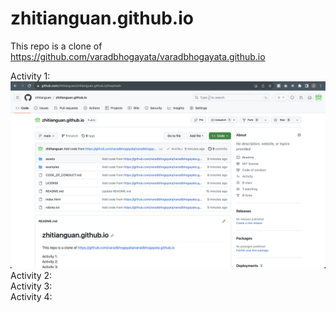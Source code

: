 # zhitianguan.github.io

This repo is a clone of
https://github.com/varadbhogayata/varadbhogayata.github.io

Activity 1: <br/>
![Activity 1 Screenshot](screenshots/Activity1_screenshot.png)
Activity 2: <br/>
Activity 3: <br/>
Activity 4: <br/>
